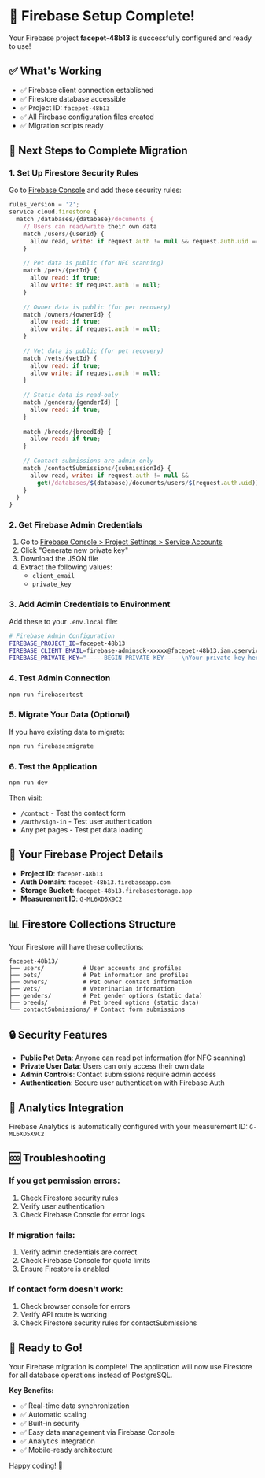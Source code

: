 # 🎉 Firebase Setup Complete!

Your Firebase project **facepet-48b13** is successfully configured and ready to use!

## ✅ What's Working

- ✅ Firebase client connection established
- ✅ Firestore database accessible
- ✅ Project ID: `facepet-48b13`
- ✅ All Firebase configuration files created
- ✅ Migration scripts ready

## 🔧 Next Steps to Complete Migration

### 1. Set Up Firestore Security Rules

Go to [Firebase Console](https://console.firebase.google.com/project/facepet-48b13/firestore/rules) and add these security rules:

```javascript
rules_version = '2';
service cloud.firestore {
  match /databases/{database}/documents {
    // Users can read/write their own data
    match /users/{userId} {
      allow read, write: if request.auth != null && request.auth.uid == userId;
    }
    
    // Pet data is public (for NFC scanning)
    match /pets/{petId} {
      allow read: if true;
      allow write: if request.auth != null;
    }
    
    // Owner data is public (for pet recovery)
    match /owners/{ownerId} {
      allow read: if true;
      allow write: if request.auth != null;
    }
    
    // Vet data is public (for pet recovery)
    match /vets/{vetId} {
      allow read: if true;
      allow write: if request.auth != null;
    }
    
    // Static data is read-only
    match /genders/{genderId} {
      allow read: if true;
    }
    
    match /breeds/{breedId} {
      allow read: if true;
    }
    
    // Contact submissions are admin-only
    match /contactSubmissions/{submissionId} {
      allow read, write: if request.auth != null && 
        get(/databases/$(database)/documents/users/$(request.auth.uid)).data.role in ['admin', 'super_admin'];
    }
  }
}
```

### 2. Get Firebase Admin Credentials

1. Go to [Firebase Console > Project Settings > Service Accounts](https://console.firebase.google.com/project/facepet-48b13/settings/serviceaccounts/adminsdk)
2. Click "Generate new private key"
3. Download the JSON file
4. Extract the following values:
   - `client_email`
   - `private_key`

### 3. Add Admin Credentials to Environment

Add these to your `.env.local` file:

```bash
# Firebase Admin Configuration
FIREBASE_PROJECT_ID=facepet-48b13
FIREBASE_CLIENT_EMAIL=firebase-adminsdk-xxxxx@facepet-48b13.iam.gserviceaccount.com
FIREBASE_PRIVATE_KEY="-----BEGIN PRIVATE KEY-----\nYour private key here\n-----END PRIVATE KEY-----\n"
```

### 4. Test Admin Connection

```bash
npm run firebase:test
```

### 5. Migrate Your Data (Optional)

If you have existing data to migrate:

```bash
npm run firebase:migrate
```

### 6. Test the Application

```bash
npm run dev
```

Then visit:
- `/contact` - Test the contact form
- `/auth/sign-in` - Test user authentication
- Any pet pages - Test pet data loading

## 🚀 Your Firebase Project Details

- **Project ID**: `facepet-48b13`
- **Auth Domain**: `facepet-48b13.firebaseapp.com`
- **Storage Bucket**: `facepet-48b13.firebasestorage.app`
- **Measurement ID**: `G-ML6XD5X9C2`

## 📊 Firestore Collections Structure

Your Firestore will have these collections:

```
facepet-48b13/
├── users/           # User accounts and profiles
├── pets/            # Pet information and profiles
├── owners/          # Pet owner contact information
├── vets/            # Veterinarian information
├── genders/         # Pet gender options (static data)
├── breeds/          # Pet breed options (static data)
└── contactSubmissions/ # Contact form submissions
```

## 🔒 Security Features

- **Public Pet Data**: Anyone can read pet information (for NFC scanning)
- **Private User Data**: Users can only access their own data
- **Admin Controls**: Contact submissions require admin access
- **Authentication**: Secure user authentication with Firebase Auth

## 📱 Analytics Integration

Firebase Analytics is automatically configured with your measurement ID: `G-ML6XD5X9C2`

## 🆘 Troubleshooting

### If you get permission errors:
1. Check Firestore security rules
2. Verify user authentication
3. Check Firebase Console for error logs

### If migration fails:
1. Verify admin credentials are correct
2. Check Firebase Console for quota limits
3. Ensure Firestore is enabled

### If contact form doesn't work:
1. Check browser console for errors
2. Verify API route is working
3. Check Firestore security rules for contactSubmissions

## 🎯 Ready to Go!

Your Firebase migration is complete! The application will now use Firestore for all database operations instead of PostgreSQL.

**Key Benefits:**
- ✅ Real-time data synchronization
- ✅ Automatic scaling
- ✅ Built-in security
- ✅ Easy data management via Firebase Console
- ✅ Analytics integration
- ✅ Mobile-ready architecture

Happy coding! 🚀
